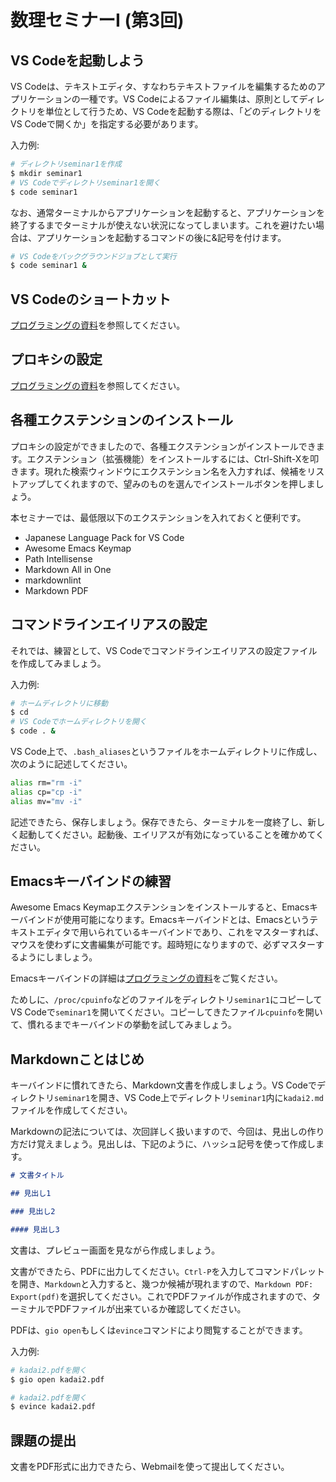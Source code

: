 # 数理セミナーI (第3回)

## VS Codeを起動しよう

VS Codeは、テキストエディタ、すなわちテキストファイルを編集するためのアプリケーションの一種です。VS Codeによるファイル編集は、原則としてディレクトリを単位として行うため、VS Codeを起動する際は、「どのディレクトリをVS Codeで開くか」を指定する必要があります。

入力例:

```bash
# ディレクトリseminar1を作成
$ mkdir seminar1
# VS Codeでディレクトリseminar1を開く
$ code seminar1
```

なお、通常ターミナルからアプリケーションを起動すると、アプリケーションを終了するまでターミナルが使えない状況になってしまいます。これを避けたい場合は、アプリケーションを起動するコマンドの後に&記号を付けます。

```bash
# VS Codeをバックグラウンドジョブとして実行
$ code seminar1 &
```

## VS Codeのショートカット

[プログラミングの資料](../programming2024/programming-2.md#vs-code-ショートカット)を参照してください。

## プロキシの設定

[プログラミングの資料](../programming2024/programming-2.md#プロキシの設定vs-code)を参照してください。

## 各種エクステンションのインストール

プロキシの設定ができましたので、各種エクステンションがインストールできます。エクステンション（拡張機能）をインストールするには、Ctrl-Shift-Xを叩きます。現れた検索ウィンドウにエクステンション名を入力すれば、候補をリストアップしてくれますので、望みのものを選んでインストールボタンを押しましょう。

本セミナーでは、最低限以下のエクステンションを入れておくと便利です。

+ Japanese Language Pack for VS Code
+ Awesome Emacs Keymap
+ Path Intellisense
+ Markdown All in One
+ markdownlint
+ Markdown PDF

## コマンドラインエイリアスの設定

それでは、練習として、VS Codeでコマンドラインエイリアスの設定ファイルを作成してみましょう。

入力例:

```bash
# ホームディレクトリに移動
$ cd
# VS Codeでホームディレクトリを開く
$ code . &
```

VS Code上で、`.bash_aliases`というファイルをホームディレクトリに作成し、次のように記述してください。

```bash
alias rm="rm -i"
alias cp="cp -i"
alias mv="mv -i"
```

記述できたら、保存しましょう。保存できたら、ターミナルを一度終了し、新しく起動してください。起動後、エイリアスが有効になっていることを確かめてください。

## Emacsキーバインドの練習

Awesome Emacs Keymapエクステンションをインストールすると、Emacsキーバインドが使用可能になります。Emacsキーバインドとは、Emacsというテキストエディタで用いられているキーバインドであり、これをマスターすれば、マウスを使わずに文書編集が可能です。超時短になりますので、必ずマスターするようにしましょう。

Emacsキーバインドの詳細は[プログラミングの資料](../programming2024/programming-2.md#emacsキーバインディング)をご覧ください。

ためしに、`/proc/cpuinfo`などのファイルをディレクトリ`seminar1`にコピーしてVS Codeで`seminar1`を開いてください。コピーしてきたファイル`cpuinfo`を開いて、慣れるまでキーバインドの挙動を試してみましょう。

## Markdownことはじめ

キーバインドに慣れてきたら、Markdown文書を作成しましょう。VS Codeでディレクトリ`seminar1`を開き、VS Code上でディレクトリ`seminar1`内に`kadai2.md`ファイルを作成してください。

Markdownの記法については、次回詳しく扱いますので、今回は、見出しの作り方だけ覚えましょう。見出しは、下記のように、ハッシュ記号を使って作成します。

```markdown
# 文書タイトル

## 見出し1

### 見出し2

#### 見出し3
```

文書は、プレビュー画面を見ながら作成しましょう。

文書ができたら、PDFに出力してください。`Ctrl-P`を入力してコマンドパレットを開き、`Markdown`と入力すると、幾つか候補が現れますので、`Markdown PDF: Export(pdf)`を選択してください。これでPDFファイルが作成されますので、ターミナルでPDFファイルが出来ているか確認してください。

PDFは、`gio open`もしくは`evince`コマンドにより閲覧することができます。

入力例:

```bash
# kadai2.pdfを開く
$ gio open kadai2.pdf
```

```bash
# kadai2.pdfを開く
$ evince kadai2.pdf
```

## 課題の提出

文書をPDF形式に出力できたら、Webmailを使って提出してください。
